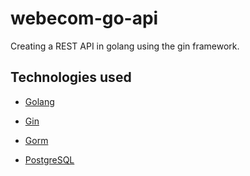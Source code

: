 # webecom-go-api

Creating a REST API in golang using the gin framework.

## Technologies used

- [Golang](https://go.dev/)

- [Gin](https://gin-gonic.com/)

- [Gorm](https://gorm.io/)

- [PostgreSQL](https://www.postgresql.org/)

